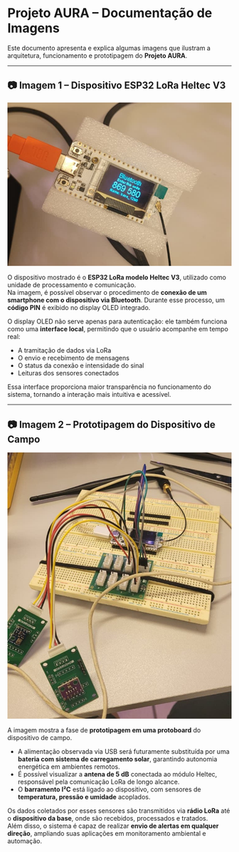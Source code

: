 # Projeto AURA – Documentação de Imagens

Este documento apresenta e explica algumas imagens que ilustram a arquitetura, funcionamento e prototipagem do **Projeto AURA**.

---

## 📷 Imagem 1 – Dispositivo ESP32 LoRa Heltec V3
![Dispositivo ESP32 LoRa Heltec V3](esp32.jpg)

O dispositivo mostrado é o **ESP32 LoRa modelo Heltec V3**, utilizado como unidade de processamento e comunicação.  
Na imagem, é possível observar o procedimento de **conexão de um smartphone com o dispositivo via Bluetooth**. Durante esse processo, um **código PIN** é exibido no display OLED integrado.  

O display OLED não serve apenas para autenticação: ele também funciona como uma **interface local**, permitindo que o usuário acompanhe em tempo real:  
- A tramitação de dados via LoRa  
- O envio e recebimento de mensagens  
- O status da conexão e intensidade do sinal  
- Leituras dos sensores conectados  

Essa interface proporciona maior transparência no funcionamento do sistema, tornando a interação mais intuitiva e acessível.

---

## 📷 Imagem 2 – Prototipagem do Dispositivo de Campo
![Prototipagem do Dispositivo de Campo](prototipagem_sensores.jpg)

A imagem mostra a fase de **prototipagem em uma protoboard** do dispositivo de campo.  

- A alimentação observada via USB será futuramente substituída por uma **bateria com sistema de carregamento solar**, garantindo autonomia energética em ambientes remotos.  
- É possível visualizar a **antena de 5 dB** conectada ao módulo Heltec, responsável pela comunicação LoRa de longo alcance.  
- O **barramento I²C** está ligado ao dispositivo, com sensores de **temperatura, pressão e umidade** acoplados.  

Os dados coletados por esses sensores são transmitidos via **rádio LoRa** até o **dispositivo da base**, onde são recebidos, processados e tratados.  
Além disso, o sistema é capaz de realizar **envio de alertas em qualquer direção**, ampliando suas aplicações em monitoramento ambiental e automação.  
